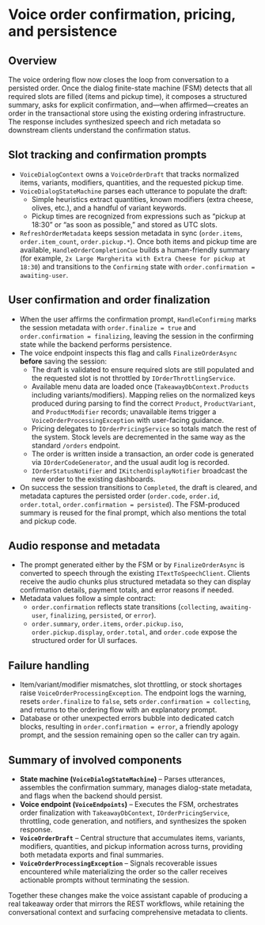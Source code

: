 # Voice order confirmation, pricing, and persistence

## Overview
The voice ordering flow now closes the loop from conversation to a persisted order. Once the dialog finite-state machine (FSM) detects that all required slots are filled (items and pickup time), it composes a structured summary, asks for explicit confirmation, and—when affirmed—creates an order in the transactional store using the existing ordering infrastructure. The response includes synthesized speech and rich metadata so downstream clients understand the confirmation status.

## Slot tracking and confirmation prompts
- `VoiceDialogContext` owns a `VoiceOrderDraft` that tracks normalized items, variants, modifiers, quantities, and the requested pickup time.
- `VoiceDialogStateMachine` parses each utterance to populate the draft:
  - Simple heuristics extract quantities, known modifiers (extra cheese, olives, etc.), and a handful of variant keywords.
  - Pickup times are recognized from expressions such as “pickup at 18:30” or “as soon as possible,” and stored as UTC slots.
- `RefreshOrderMetadata` keeps session metadata in sync (`order.items`, `order.item_count`, `order.pickup.*`). Once both items and pickup time are available, `HandleOrderCompletionCue` builds a human-friendly summary (for example, `2x Large Margherita with Extra Cheese for pickup at 18:30`) and transitions to the `Confirming` state with `order.confirmation = awaiting-user`.

## User confirmation and order finalization
- When the user affirms the confirmation prompt, `HandleConfirming` marks the session metadata with `order.finalize = true` and `order.confirmation = finalizing`, leaving the session in the confirming state while the backend performs persistence.
- The voice endpoint inspects this flag and calls `FinalizeOrderAsync` **before** saving the session:
  - The draft is validated to ensure required slots are still populated and the requested slot is not throttled by `IOrderThrottlingService`.
  - Available menu data are loaded once (`TakeawayDbContext.Products` including variants/modifiers). Mapping relies on the normalized keys produced during parsing to find the correct `Product`, `ProductVariant`, and `ProductModifier` records; unavailable items trigger a `VoiceOrderProcessingException` with user-facing guidance.
  - Pricing delegates to `IOrderPricingService` so totals match the rest of the system. Stock levels are decremented in the same way as the standard `/orders` endpoint.
  - The order is written inside a transaction, an order code is generated via `IOrderCodeGenerator`, and the usual audit log is recorded.
  - `IOrderStatusNotifier` and `IKitchenDisplayNotifier` broadcast the new order to the existing dashboards.
- On success the session transitions to `Completed`, the draft is cleared, and metadata captures the persisted order (`order.code`, `order.id`, `order.total`, `order.confirmation = persisted`). The FSM-produced summary is reused for the final prompt, which also mentions the total and pickup code.

## Audio response and metadata
- The prompt generated either by the FSM or by `FinalizeOrderAsync` is converted to speech through the existing `ITextToSpeechClient`. Clients receive the audio chunks plus structured metadata so they can display confirmation details, payment totals, and error reasons if needed.
- Metadata values follow a simple contract:
  - `order.confirmation` reflects state transitions (`collecting`, `awaiting-user`, `finalizing`, `persisted`, or `error`).
  - `order.summary`, `order.items`, `order.pickup.iso`, `order.pickup.display`, `order.total`, and `order.code` expose the structured order for UI surfaces.

## Failure handling
- Item/variant/modifier mismatches, slot throttling, or stock shortages raise `VoiceOrderProcessingException`. The endpoint logs the warning, resets `order.finalize` to `false`, sets `order.confirmation = collecting`, and returns to the ordering flow with an explanatory prompt.
- Database or other unexpected errors bubble into dedicated catch blocks, resulting in `order.confirmation = error`, a friendly apology prompt, and the session remaining open so the caller can try again.

## Summary of involved components
- **State machine (`VoiceDialogStateMachine`)** – Parses utterances, assembles the confirmation summary, manages dialog-state metadata, and flags when the backend should persist.
- **Voice endpoint (`VoiceEndpoints`)** – Executes the FSM, orchestrates order finalization with `TakeawayDbContext`, `IOrderPricingService`, throttling, code generation, and notifiers, and synthesizes the spoken response.
- **`VoiceOrderDraft`** – Central structure that accumulates items, variants, modifiers, quantities, and pickup information across turns, providing both metadata exports and final summaries.
- **`VoiceOrderProcessingException`** – Signals recoverable issues encountered while materializing the order so the caller receives actionable prompts without terminating the session.

Together these changes make the voice assistant capable of producing a real takeaway order that mirrors the REST workflows, while retaining the conversational context and surfacing comprehensive metadata to clients.
